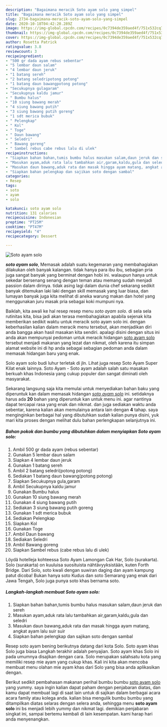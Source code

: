 ```yaml
---
description: "Bagaimana meracik Soto ayam solo yang simpel"
title: "Bagaimana meracik Soto ayam solo yang simpel"
slug: 2734-bagaimana-meracik-soto-ayam-solo-yang-simpel
date: 2020-10-18T04:42:20.289Z
image: https://img-global.cpcdn.com/recipes/0c7394de359aed4f/751x532cq70/soto-ayam-solo-foto-resep-utama.jpg
thumbnail: https://img-global.cpcdn.com/recipes/0c7394de359aed4f/751x532cq70/soto-ayam-solo-foto-resep-utama.jpg
cover: https://img-global.cpcdn.com/recipes/0c7394de359aed4f/751x532cq70/soto-ayam-solo-foto-resep-utama.jpg
author: Rosetta Patrick
ratingvalue: 3.8
reviewcount: 3
recipeingredient:
- "500 gr dada ayam rebus sebentar"
- "5 lembar daun salam"
- "4 lembar daun jeruk"
- "1 batang sereh"
- "2 batang seledripotong potong"
- "1 batang daun bawangpotong potong"
- "Secukupnya gulagaram"
- "Secukupnya kaldu jamur"
- " Bumbu halus"
- "10 siung bawang merah"
- "4 siung bawang putih"
- "3 siung bawang putih goreng"
- "1 sdt merica bubuk"
- " Pelengkap"
- " Kol"
- " Toge"
- " Daun bawang"
- " Seledri"
- " Bawang goreng"
- " Sambel rebus cabe rebus lalu di ulek"
recipeinstructions:
- "Siapkan bahan bahan,tumis bumbu halus masukan salam,daun jeruk dan sereh"
- "Masukan ayam,aduk rata lalu tambahkan air,garam,kaldu,gula dan seledri"
- "Masukan daun bawang,aduk rata dan masak hingga ayam matang, angkat ayam lalu suir suir"
- "Siapkan bahan pelengkap dan sajikan soto dengan sambal"
categories:
- Resep
tags:
- soto
- ayam
- solo

katakunci: soto ayam solo 
nutrition: 131 calories
recipecuisine: Indonesian
preptime: "PT25M"
cooktime: "PT47M"
recipeyield: "4"
recipecategory: Dessert

---
```



![Soto ayam solo](https://img-global.cpcdn.com/recipes/0c7394de359aed4f/751x532cq70/soto-ayam-solo-foto-resep-utama.jpg)

<b><i>soto ayam solo</i></b>, Memasak adalah suatu kegemaran yang membahagiakan dilakukan oleh banyak kalangan. tidak hanya para ibu ibu, sebagian pria juga sangat banyak yang berminat dengan hobi ini. walaupun hanya untuk sekedar bersenang senang dengan teman atau memang sudah menjadi passion dalam dirinya. tidak asing lagi dalam dunia chef sekarang sedikit banyak ditemukan laki laki dengan skill memasak yang luar biasa, dan lumayan banyak juga kita melihat di aneka warung makan dan hotel yang menggunakan juru masak pria sebagai koki mumpuni nya.

Baiklah, kita awali ke hal resep resep menu <i>soto ayam solo</i>. di sela sela rutinitas kita, bisa jadi akan terasa membahagiakan apabila sejenak kita memberikan sedikit waktu untuk meracik soto ayam solo ini. dengan keberhasilan kalian dalam meracik menu tersebut, akan menjadikan diri anda bangga akan hasil masakan kita sendiri. apalagi disini dengan situs ini anda akan mempunyai pedoman untuk meracik hidangan <u>soto ayam solo</u> tersebut menjadi makanan yang lezat dan nikmat, oleh karena itu simpan alamat website ini di hp anda sebagai sebagian pedoman anda dalam memasak hidangan baru yang enak.

Solo ayam solo budi luhur terletak di jln. Lihat juga resep Soto Ayam Super Kilat enak lainnya. Soto Ayam - Soto ayam adalah salah satu masakan berkuah khas Indonesia yang cukup populer dan sangat diminati oleh masyarakat.


Sekarang langsung saja kita memulai untuk menyediakan bahan baku yang diperuntuk kan dalam memasak hidangan <u><i>soto ayam solo</i></u> ini. setidaknya harus ada <b>20</b> bahan yang diperuntuk kan untuk menu ini. agar nantinya dapat tercapai rasa yang enak dan nikmat. dan juga sediakan waktu anda sebentar, karena kalian akan memulainya antara lain dengan <b>4</b> tahap. saya menginginkan berbagai hal yang dibutuhkan sudah kalian punya disini, yuk mari kita proses dengan melihat dulu bahan perlengkapan selanjutnya ini.

<!--inarticleads1-->

##### Bahan pokok dan bumbu yang dibutuhkan dalam menyiapkan Soto ayam solo:

1. Ambil 500 gr dada ayam (rebus sebentar)
1. Gunakan 5 lembar daun salam
1. Siapkan 4 lembar daun jeruk
1. Gunakan 1 batang sereh
1. Ambil 2 batang seledri(potong potong)
1. Sediakan 1 batang daun bawang(potong potong)
1. Siapkan Secukupnya gula,garam
1. Ambil Secukupnya kaldu jamur
1. Gunakan  Bumbu halus
1. Gunakan 10 siung bawang merah
1. Gunakan 4 siung bawang putih
1. Sediakan 3 siung bawang putih goreng
1. Gunakan 1 sdt merica bubuk
1. Sediakan  Pelengkap
1. Siapkan  Kol
1. Gunakan  Toge
1. Ambil  Daun bawang
1. Sediakan  Seledri
1. Ambil  Bawang goreng
1. Siapkan  Sambel rebus (cabe rebus lalu di ulek)


Löydä hotelleja kohteessa Soto Ayam Lamongan Cak Har, Solo (surakarta). Solo (surakarta) on kuuluisa suosituista nähtävyyksistään, kuten Forth Bridge. Dari Solo, soto kwali dengan suwiran daging dan ayam kampung patut dicoba! Bukan hanya soto Kudus dan soto Semarang yang enak dari Jawa Tengah, Solo juga punya soto khas bernama soto. 

<!--inarticleads2-->

##### Langkah-langkah membuat Soto ayam solo:

1. Siapkan bahan bahan,tumis bumbu halus masukan salam,daun jeruk dan sereh
1. Masukan ayam,aduk rata lalu tambahkan air,garam,kaldu,gula dan seledri
1. Masukan daun bawang,aduk rata dan masak hingga ayam matang, angkat ayam lalu suir suir
1. Siapkan bahan pelengkap dan sajikan soto dengan sambal


Resep soto ayam bening berikutnya datang dari kota Solo. Soto ayam khas Solo juga biasa Langkah terakhir adalah penyajian. Soto ayam khas Solo ini pada umumnya disajikan dengan cara. Solo merupakan salahsatu kota yang memiliki resep mie ayam yang cukup khas. Kali ini kita akan mencoba membuat menu olahan mie ayam khas dari Solo yang bisa anda aplikasikan dengan. 

Berikut sedikit pembahasan makanan perihal bumbu bumbu <u>soto ayam solo</u> yang yummy. saya ingin kalian dapat paham dengan penjabaran diatas, dan kamu dapat membuat lagi di saat lain untuk di sajikan dalam berbagai acara acara family atau kolega anda. kalian bisa mengulik bumbu bumbu yang ditampilkan diatas selaras dengan selera anda, sehingga menu <b>soto ayam solo</b> ini bs menjadi lebih yummy dan nikmat lagi. demikian penjabaran singkat ini, sampai bertemu kembali di lain kesempatan. kami harap hari anda menyenangkan.
